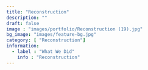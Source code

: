 ```yaml
---
title: "Reconstruction"
description: ""
draft: false
image : "images/portfolio/Reconstruction (19).jpg"
bg_image: "images/feature-bg.jpg"
category: [ "Reconstruction"]
information:
  - label : "What We Did"
    info : "Reconstruction"
---
```



